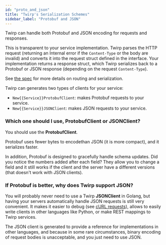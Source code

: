 ```yaml
---
id: "proto_and_json"
title: "Twirp's Serialization Schemes"
sidebar_label: "Protobuf and JSON"
---
```


Twirp can handle both Protobuf and JSON encoding for requests and responses.

This is transparent to your service implementation. Twirp parses the HTTP
request (returning an Internal error if the `Content-Type` or the body are
invalid) and converts it into the request struct defined in the interface. Your
implementation returns a response struct, which Twirp serializes back to a
Protobuf or JSON response (depending on the request `Content-Type`).

See [the spec](spec.md) for more details on routing and serialization.

Twirp can generates two types of clients for your service:

 * `New{{Service}}ProtobufClient`: makes Protobuf requests to your service.
 * `New{{Service}}JSONClient`: makes JSON requests to your service.

### Which one should I use, ProtobufClient or JSONClient?

You should use the **ProtobufClient**.

Protobuf uses fewer bytes to encodethan JSON (it is more compact), and it
serializes faster.

In addition, Protobuf is designed to gracefully handle schema
updates. Did you notice the numbers added after each field? They allow you to
change a field and it still works if the client and the server have a different
versions (that doesn't work with JSON clients).

### If Protobuf is better, why does Twirp support JSON?

You will probably never need to use a Twirp **JSONClient** in Golang, but having
your servers automatically handle JSON requests is still very convenient. It
makes it easier to debug (see
[cURL requests](https://github.com/twitchtv/twirp/wiki/HTTP-Routing-and-Serialization#making-requests-on-the-command-line-with-curl)),
allows to easily write clients in other languages like Python, or make REST
mappings to Twirp services.

The JSON client is generated to provide a reference for implementations in other
languages, and because in some rare circumstances, binary encoding of request
bodies is unacceptable, and you just need to use JSON.
